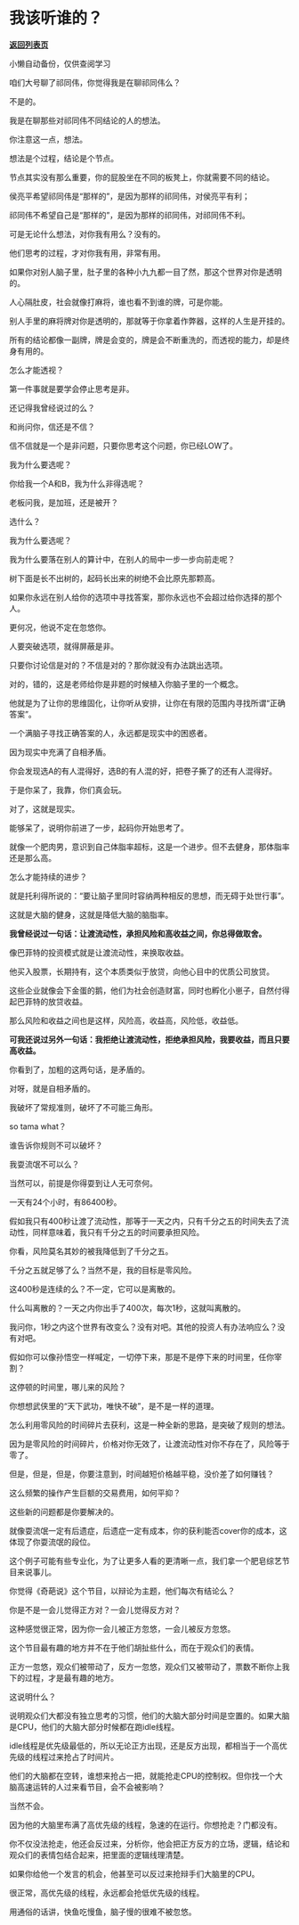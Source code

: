 # 我该听谁的？

[**返回列表页**](/gzh/记忆承载3)

小懒自动备份，仅供查阅学习

咱们大号聊了祁同伟，你觉得我是在聊祁同伟么？  

  

不是的。

  

我是在聊那些对祁同伟不同结论的人的想法。

  

你注意这一点，想法。

  

想法是个过程，结论是个节点。

  

节点其实没有那么重要，你的屁股坐在不同的板凳上，你就需要不同的结论。  

  

侯亮平希望祁同伟是“那样的”，是因为那样的祁同伟，对侯亮平有利；  

祁同伟不希望自己是“那样的”，是因为那样的祁同伟，对祁同伟不利。

  

可是无论什么想法，对你我有用么？没有的。

  

他们思考的过程，才对你我有用，非常有用。

  

如果你对别人脑子里，肚子里的各种小九九都一目了然，那这个世界对你是透明的。  

  

人心隔肚皮，社会就像打麻将，谁也看不到谁的牌，可是你能。

  

别人手里的麻将牌对你是透明的，那就等于你拿着作弊器，这样的人生是开挂的。  

  

所有的结论都像一副牌，牌是会变的，牌是会不断重洗的，而透视的能力，却是终身有用的。

  

怎么才能透视？

  

第一件事就是要学会停止思考是非。

  

还记得我曾经说过的么？

  

和尚问你，信还是不信？

  

信不信就是一个是非问题，只要你思考这个问题，你已经LOW了。

  

我为什么要选呢？  

  

你给我一个A和B，我为什么非得选呢？

  

老板问我，是加班，还是被开？

  

选什么？  

  

我为什么要选呢？  

  

我为什么要落在别人的算计中，在别人的局中一步一步向前走呢？  

  

树下面是长不出树的，起码长出来的树绝不会比原先那颗高。  

  

如果你永远在别人给你的选项中寻找答案，那你永远也不会超过给你选择的那个人。

  

更何况，他说不定在忽悠你。

  

人要突破选项，就得屏蔽是非。

  

只要你讨论信是对的？不信是对的？那你就没有办法跳出选项。

  

对的，错的，这是老师给你是非题的时候植入你脑子里的一个概念。  

  

他就是为了让你的思维固化，让你听从安排，让你在有限的范围内寻找所谓“正确答案”。

  

一个满脑子寻找正确答案的人，永远都是现实中的困惑者。

  

因为现实中充满了自相矛盾。

  

你会发现选A的有人混得好，选B的有人混的好，把卷子撕了的还有人混得好。

  

于是你呆了，我靠，你们真会玩。  

  

对了，这就是现实。

  

能够呆了，说明你前进了一步，起码你开始思考了。

  

就像一个肥肉男，意识到自己体脂率超标，这是一个进步。但不去健身，那体脂率还是那么高。

  

怎么才能持续的进步？

  

就是托利得所说的：“要让脑子里同时容纳两种相反的思想，而无碍于处世行事”。

  

这就是大脑的健身，这就是降低大脑的脑脂率。

  

 **我曾经说过一句话：让渡流动性，承担风险和高收益之间，你总得做取舍。**

  

像巴菲特的投资模式就是让渡流动性，来换取收益。

  

他买入股票，长期持有，这个本质类似于放贷，向他心目中的优质公司放贷。

  

这些企业就像会下金蛋的鹅，他们为社会创造财富，同时也孵化小崽子，自然付得起巴菲特的放贷收益。

  

那么风险和收益之间也是这样，风险高，收益高，风险低，收益低。

  

 **可我还说过另外一句话：我拒绝让渡流动性，拒绝承担风险，我要收益，而且只要高收益。**

  

你看到了，加粗的这两句话，是矛盾的。

  

对呀，就是自相矛盾的。

  

我破坏了常规准则，破坏了不可能三角形。

  

so tama what？

  

谁告诉你规则不可以破坏？

  

我耍流氓不可以么？

  

当然可以，前提是你得耍到让人无可奈何。

  

一天有24个小时，有86400秒。

  

假如我只有400秒让渡了流动性，那等于一天之内，只有千分之五的时间失去了流动性，同样意味着，我只有千分之五的时间要承担风险。

  

你看，风险莫名其妙的被我降低到了千分之五。

  

千分之五就足够了么？当然不是，我的目标是零风险。  

  

这400秒是连续的么？不一定，它可以是离散的。

  

什么叫离散的？一天之内你出手了400次，每次1秒，这就叫离散的。

  

我问你，1秒之内这个世界有改变么？没有对吧。其他的投资人有办法响应么？没有对吧。

  

假如你可以像孙悟空一样喊定，一切停下来，那是不是停下来的时间里，任你宰割？

  

这停顿的时间里，哪儿来的风险？

  

你想想武侠里的“天下武功，唯快不破”，是不是一样的道理。  

  

怎么利用零风险的时间碎片去获利，这是一种全新的思路，是突破了规则的想法。

  

因为是零风险的时间碎片，价格对你无效了，让渡流动性对你不存在了，风险等于零了。

  

但是，但是，但是，你要注意到，时间越短价格越平稳，没价差了如何赚钱？

  

这么频繁的操作产生巨额的交易费用，如何平抑？  

  

这些新的问题都是你要解决的。

  

就像耍流氓一定有后遗症，后遗症一定有成本，你的获利能否cover你的成本，这体现了你耍流氓的段位。

  

这个例子可能有些专业化，为了让更多人看的更清晰一点，我们拿一个肥皂综艺节目来说事儿。

  

你觉得《奇葩说》这个节目，以辩论为主题，他们每次有结论么？

  

你是不是一会儿觉得正方对？一会儿觉得反方对？

  

这种感觉很正常，因为你一会儿被正方忽悠，一会儿被反方忽悠。

  

这个节目最有趣的地方并不在于他们胡扯些什么，而在于观众们的表情。

  

正方一忽悠，观众们被带动了，反方一忽悠，观众们又被带动了，票数不断你上我下的过程，才是最有趣的地方。

  

这说明什么？

  

说明观众们大都没有独立思考的习惯，他们的大脑大部分时间是空置的。如果大脑是CPU，他们的大脑大部分时候都在跑idle线程。

  

idle线程是优先级最低的，所以无论正方出现，还是反方出现，都相当于一个高优先级的线程过来抢占了时间片。

  

他们的大脑都在空转，谁想来抢占一把，就能抢走CPU的控制权。但你找一个大脑高速运转的人过来看节目，会不会被影响？

  

当然不会。

  

因为他的大脑里布满了高优先级的线程，急速的在运行。你想抢走？门都没有。

  

你不仅没法抢走，他还会反过来，分析你，他会把正方反方的立场，逻辑，结论和观众们的表情包结合起来，把里面的逻辑线理清楚。

  

如果你给他一个发言的机会，他甚至可以反过来抢辩手们大脑里的CPU。

  

很正常，高优先级的线程，永远都会抢低优先级的线程。  

  

用通俗的话讲，快鱼吃慢鱼，脑子慢的很难不被忽悠。

